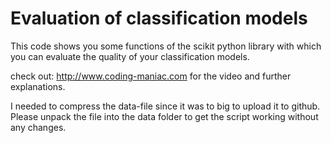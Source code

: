 Evaluation of classification models
===========================================

This code shows you some functions of the scikit python library with which you can
evaluate the quality of your classification models.

check out: http://www.coding-maniac.com for the video and further explanations. 

I needed to compress the data-file since it was to big to upload it to github.
Please unpack the file into the data folder to get the script working without any changes.

